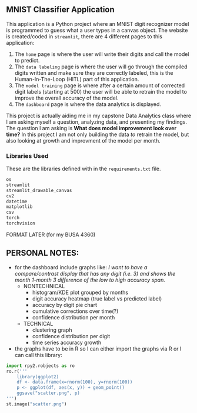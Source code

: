 ## MNIST Classifier Application
This application is a Python project where an MNIST digit recognizer model is programmed to guess what a user types in a canvas object. The website is created/coded in `streamlit`, there are 4 different pages to this application:
1) The `home` page is where the user will write their digits and call the model to predict.
2) The `data labeling` page is where the user will go through the compiled digits written and make sure they are correctly labeled, this is the Human-In-The-Loop (HITL) part of this application.
3) The `model training` page is where after a certain amount of corrected digit labels (starting at 500) the user will be able to retrain the model to improve the overall accuracy of the model.
4) The `dashboard` page is where the data analytics is displayed.  

This project is actually aiding me in my capstone Data Analytics class where I am asking myself a question, analyzing data, and presenting my findings. The question I am asking is **What does model improvement look over time?** In this project I am not only building the data *to* retrain the model, but also looking at growth and improvment of the model per month.

### Libraries Used
These are the libraries defined with in the `requirements.txt` file.
```txt
os
streamlit
streamlit_drawable_canvas
cv2
datetime
matplotlib
csv
torch
torchvision
```
FORMAT LATER (for my BUSA 4360)

## PERSONAL NOTES:
- for the dashboard include graphs like:
*I want to have a compare/contrast display that has any digit (i.e. 3) and shows the month 1-month 3 difference of the low to high accuracy span.*
    - NONTECHNICAL
        - histogram/KDE plot grouped by months
        - digit accuracy heatmap (true label vs predicted label)
        - accuracy by digit pie chart
        - cumulative corrections over time(?)
        - confidence distribution per month
    - TECHNICAL
        - clustering graph
        - confidence distribution per digit
        - time series accuracy growth
- the graphs have to be in R so I can either import the graphs via R or I can call this library:

```python
import rpy2.robjects as ro
ro.r('''
    library(ggplot2)
    df <- data.frame(x=rnorm(100), y=rnorm(100))
    p <- ggplot(df, aes(x, y)) + geom_point()
    ggsave("scatter.png", p)
''')
st.image("scatter.png")
```